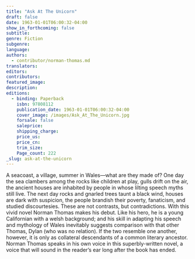 ```yaml
---
title: "Ask At The Unicorn"
draft: false
date: 1963-01-01T06:00:32-04:00
show_in_forthcoming: false
subtitle:
genre: Fiction
subgenre:
language:
authors:
  - contributor/norman-thomas.md
translators:
editors:
contributors:
featured_image:
description:
editions:
  - binding: Paperback
    isbn: 97808112
    publication_date: 1963-01-01T06:00:32-04:00
    cover_image: /images/Ask_At_The_Unicorn.jpg
    forsale: false
    saleprice:
    shipping_charge:
    price_us:
    price_cn:
    trim_size:
    Page_count: 222
_slug: ask-at-the-unicorn
---
```


A seacoast, a village, summer in Wales—what are they made of? One day the sea clambers among the rocks like children at play, gulls drift on the air, the ancient houses are inhabited by people in whose lilting speech myths still live. The next day rocks and gnarled trees taunt a black wind, houses are dark with suspicion, the people brandish their poverty, fanaticism, and studied discourtesies. These are not contrasts, but contradictions. With this vivid novel Norman Thomas makes his debut. Like his hero, he is a young Californian with a welsh background; and his skill in adapting his speech and mythology of Wales inevitably suggests comparison with that other Thomas, Dylan (who was no relation). If the two resemble one another, however, it is only as collateral descendants of a common literary ancestor. Norman Thomas speaks in his own voice in this superbly-written novel, a voice that will sound in the reader’s ear long after the book has ended.

